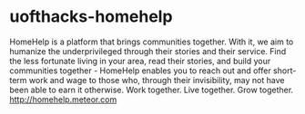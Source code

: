# uofthacks-homehelp
HomeHelp is a platform that brings communities together. With it, we aim to humanize the underprivileged through their stories and their service. Find the less fortunate living in your area, read their stories, and build your communities together - HomeHelp enables you to reach out and offer short-term work and wage to those who, through their invisibility, may not have been able to earn it otherwise. Work together. Live together. Grow together.
http://homehelp.meteor.com
